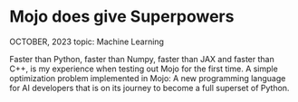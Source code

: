 # Mojo does give Superpowers

OCTOBER, 2023 topic: Machine Learning

Faster than Python, faster than Numpy, faster than JAX and faster than C++, is my experience when testing out Mojo for the first time. A simple optimization problem implemented in Mojo: A new programming language for AI developers that is on its journey to become a full superset of Python.

